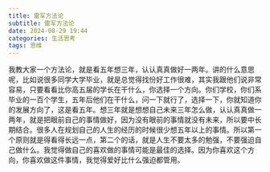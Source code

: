 ```yaml
---
title: 雷军方法论
subtitle: 雷军方法论
date: 2024-08-29 19:44
categories: 生活思考
tags: 思维
---
```


我教大家一个方法论，就是看五年想三年，认认真真做好一两年。讲的什么意思呢，比如说很多同学大学毕业，就是总觉得找份好工作很难，其实我跟他们说非常容易，只要看看比你高五届的学长在干什么，你选择一个方向。你们学校，你们系毕业的一百个学生，五年后他们在干什么，问一下就行了，选择一下，你就知道你的发展方向了，这是看五年。想三年就是想想自己未来三年怎么做，认认真真做一两年，就是把眼前自己的事情做好，因为没有眼前的事情就没有未来，所以要中长期结合。很多人在规划自己的人生的经历的时候很少想五年以上的事情。所以第一个原则就是得看得长远一点，第二个的话，就是人生不要太多的勉强，不要强迫自己做什么。我觉得做自己的喜欢做的事情可能是最佳的选择。因为你喜欢这个方向，你喜欢做这件事情，我觉得爱好比什么强迫都管用。

